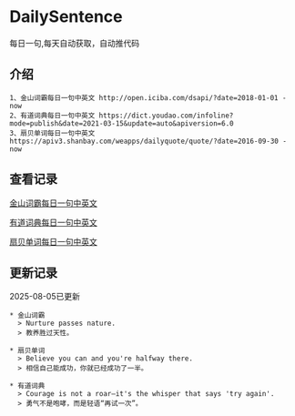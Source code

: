 # DailySentence

每日一句,每天自动获取，自动推代码

## 介绍

```
1、金山词霸每日一句中英文 http://open.iciba.com/dsapi/?date=2018-01-01 - now
2、有道词典每日一句中英文 https://dict.youdao.com/infoline?mode=publish&date=2021-03-15&update=auto&apiversion=6.0
3、扇贝单词每日一句中英文 https://apiv3.shanbay.com/weapps/dailyquote/quote/?date=2016-09-30 - now
```

## 查看记录

[金山词霸每日一句中英文](./data/iciba/)

[有道词典每日一句中英文](./data/youdao/)

[扇贝单词每日一句中英文](./data/shanbay/)

## 更新记录
2025-08-05已更新 
```
* 金山词霸
  > Nurture passes nature.
  > 教养胜过天性。

* 扇贝单词
  > Believe you can and you're halfway there.
  > 相信自己能成功，你就已经成功了一半。

* 有道词典
  > Courage is not a roar—it's the whisper that says 'try again'.
  > 勇气不是咆哮，而是轻语“再试一次”。

```
